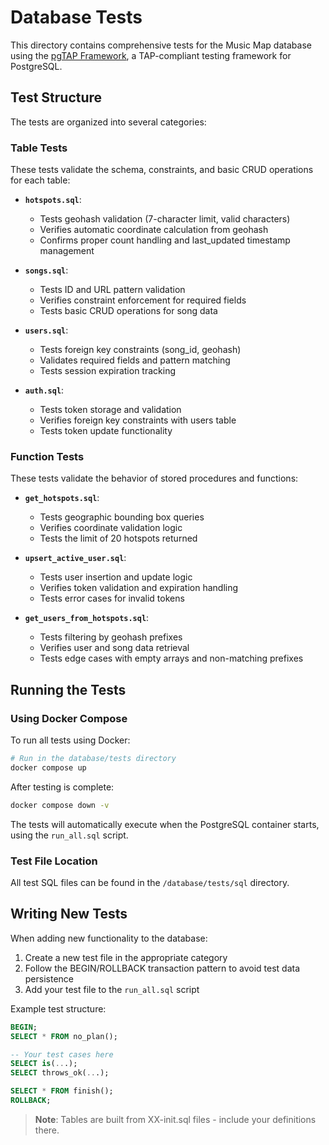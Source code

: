 # Database Tests

This directory contains comprehensive tests for the Music Map database using the [pgTAP Framework](https://pgtap.org/), a TAP-compliant testing framework for PostgreSQL.

## Test Structure

The tests are organized into several categories:

### Table Tests
These tests validate the schema, constraints, and basic CRUD operations for each table:

- **`hotspots.sql`**:
  - Tests geohash validation (7-character limit, valid characters)
  - Verifies automatic coordinate calculation from geohash
  - Confirms proper count handling and last_updated timestamp management

- **`songs.sql`**:
  - Tests ID and URL pattern validation
  - Verifies constraint enforcement for required fields
  - Tests basic CRUD operations for song data

- **`users.sql`**:
  - Tests foreign key constraints (song_id, geohash)
  - Validates required fields and pattern matching
  - Tests session expiration tracking

- **`auth.sql`**:
  - Tests token storage and validation
  - Verifies foreign key constraints with users table
  - Tests token update functionality

### Function Tests
These tests validate the behavior of stored procedures and functions:

- **`get_hotspots.sql`**:
  - Tests geographic bounding box queries
  - Verifies coordinate validation logic
  - Tests the limit of 20 hotspots returned

- **`upsert_active_user.sql`**:
  - Tests user insertion and update logic
  - Verifies token validation and expiration handling
  - Tests error cases for invalid tokens

- **`get_users_from_hotspots.sql`**:
  - Tests filtering by geohash prefixes
  - Verifies user and song data retrieval
  - Tests edge cases with empty arrays and non-matching prefixes

## Running the Tests

### Using Docker Compose

To run all tests using Docker:

```bash
# Run in the database/tests directory
docker compose up
```

After testing is complete:
```bash
docker compose down -v
```

The tests will automatically execute when the PostgreSQL container starts, using the `run_all.sql` script.

### Test File Location

All test SQL files can be found in the `/database/tests/sql` directory.

## Writing New Tests

When adding new functionality to the database:

1. Create a new test file in the appropriate category
2. Follow the BEGIN/ROLLBACK transaction pattern to avoid test data persistence
3. Add your test file to the `run_all.sql` script

Example test structure:
```sql
BEGIN;
SELECT * FROM no_plan();

-- Your test cases here
SELECT is(...);
SELECT throws_ok(...);

SELECT * FROM finish();
ROLLBACK;
```

> **Note**: Tables are built from XX-init.sql files - include your definitions there.
